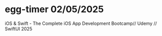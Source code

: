 # egg-timer 02/05/2025
iOS &amp; Swift - The Complete iOS App Development Bootcamp// Udemy // SwiftUI 2025
